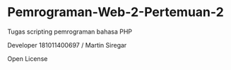# Pemrograman-Web-2-Pertemuan-2

Tugas scripting pemrograman bahasa PHP

Developer 181011400697 / Martin Siregar

Open License
